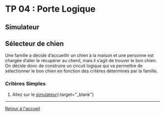 # TP 04 : Porte Logique

## Simulateur

## Sélecteur de chien

 Une famille a décidé d’accueillir un chien à la maison et une personne est chargée d’aller le récupérer au chenil, mais il s’agit de trouver le bon chien. On décide donc de construire un circuit logique qui va permettre de sélectionner le bon chien en fonction des critères déterminés par la famille.

### Critères Simples

1. Allez sur le [simulateur](https://logic.modulo-info.ch/?mode=full&showonly=and,or,xor&data=N4KABGBEBukFxgEwBpxQPYAcAuBneYwkuAFugO4DyAdgDYCeBA2pAIbUAmkyGATt1AAe6fj0jV02SAF0AvqgiQAltWZFM6fAiYBGHQAYeAVn3SxSrgh0AWMdVYBbAKYFIAcSfVsS2gJitfBH15QkgNLTBdAx49U3NLMB0ANjtHFwRIAAUnbykxaACCYLM0SHQAVyltdU1mAGYkwzAADjioCwIdZtTnV0oAaTANct4wAGMncZIlTwBCSFlpEFkgA){:target="_blank"}

---

[Retour à l'accueil](../README.md)
